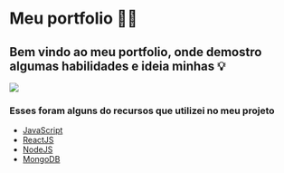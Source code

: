 # Meu portfolio  👨‍💻 

## Bem vindo ao meu portfolio, onde demostro algumas habilidades e ideia minhas 💡

<img src="https://img.shields.io/static/v1?label=React/NodeJS&message=Victor Gabriel&color=22223B&style=for-the-badge&logo=ghost"/>

### Esses foram alguns do recursos que utilizei no meu projeto

* [JavaScript](https://developer.mozilla.org/pt-BR/docs/Web/JavaScript)
* [ReactJS](https://pt-br.reactjs.org)
* [NodeJS](https://nodejs.org/en/)
* [MongoDB](https://www.mongodb.com)
